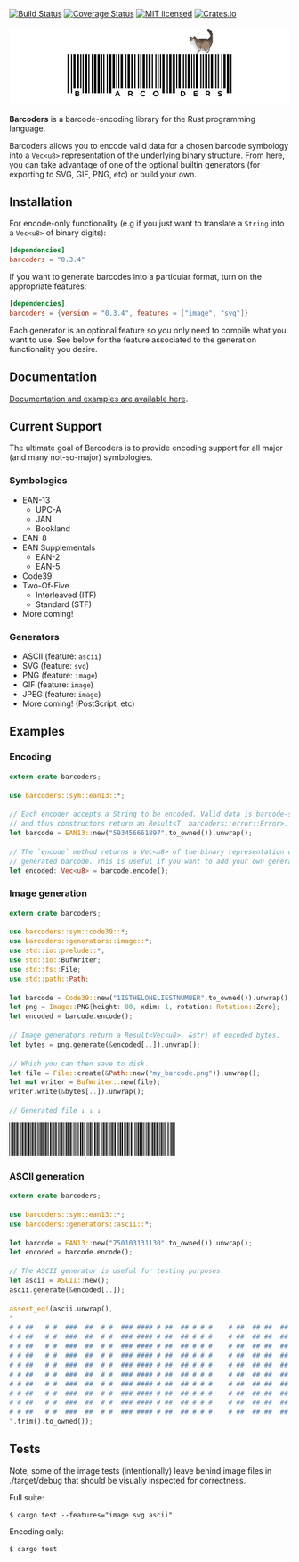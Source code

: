 [![Build Status](https://travis-ci.org/buntine/barcoders.svg?branch=master)](https://travis-ci.org/buntine/barcoders)
[![Coverage Status](https://coveralls.io/repos/buntine/barcoders/badge.svg?branch=master&service=github)](https://coveralls.io/github/buntine/barcoders?branch=master)
[![MIT licensed](https://img.shields.io/badge/license-MIT-blue.svg)](./LICENSE)
[![Crates.io](http://meritbadge.herokuapp.com/barcoders)](https://crates.io/crates/barcoders)

![BARCODERS](/media/logo.jpg?raw=true "BARCODERS")

**Barcoders** is a barcode-encoding library for the Rust programming language.

Barcoders allows you to encode valid data for a chosen barcode symbology into a ```Vec<u8>``` representation of the underlying binary structure. From here, you can take advantage of one of the optional builtin generators (for exporting to SVG, GIF, PNG, etc) or build your own.

## Installation

For encode-only functionality (e.g if you just want to translate a `String` into a `Vec<u8>` of binary digits):

```toml
[dependencies]
barcoders = "0.3.4"
```

If you want to generate barcodes into a particular format, turn on the appropriate features:

```toml
[dependencies]
barcoders = {version = "0.3.4", features = ["image", "svg"]}
```

Each generator is an optional feature so you only need to compile what you want to use.
See below for the feature associated to the generation functionality you desire.

## Documentation

[Documentation and examples are available here](http://buntine.github.io/barcoders/barcoders/index.html).

## Current Support

The ultimate goal of Barcoders is to provide encoding support for all major (and many not-so-major) symbologies.

### Symbologies

* EAN-13
  * UPC-A
  * JAN
  * Bookland
* EAN-8
* EAN Supplementals
  * EAN-2
  * EAN-5
* Code39
* Two-Of-Five
  * Interleaved (ITF)
  * Standard (STF)
* More coming!

### Generators

* ASCII (feature: `ascii`)
* SVG (feature: `svg`)
* PNG (feature: `image`)
* GIF (feature: `image`)
* JPEG (feature: `image`)
* More coming! (PostScript, etc)

## Examples

### Encoding
```rust
extern crate barcoders;

use barcoders::sym::ean13::*;

// Each encoder accepts a String to be encoded. Valid data is barcode-specific
// and thus constructors return an Result<T, barcoders::error::Error>.
let barcode = EAN13::new("593456661897".to_owned()).unwrap();

// The `encode` method returns a Vec<u8> of the binary representation of the
// generated barcode. This is useful if you want to add your own generator.
let encoded: Vec<u8> = barcode.encode();
```

### Image generation
```rust
extern crate barcoders;

use barcoders::sym::code39::*;
use barcoders::generators::image::*;
use std::io::prelude::*;
use std::io::BufWriter;
use std::fs::File;
use std::path::Path;

let barcode = Code39::new("1ISTHELONELIESTNUMBER".to_owned()).unwrap();
let png = Image::PNG{height: 80, xdim: 1, rotation: Rotation::Zero};
let encoded = barcode.encode();

// Image generators return a Result<Vec<u8>, &str) of encoded bytes.
let bytes = png.generate(&encoded[..]).unwrap();

// Which you can then save to disk.
let file = File::create(&Path::new("my_barcode.png")).unwrap();
let mut writer = BufWriter::new(file);
writer.write(&bytes[..]).unwrap();

// Generated file ↓ ↓ ↓
```
![Code 39: 1ISTHELONELIESTNUMBER](/media/code39_1istheloneliestnumber.png?raw=true "Code 39: 1ISTHELONELIESTNUMBER")


### ASCII generation
```rust
extern crate barcoders;

use barcoders::sym::ean13::*;
use barcoders::generators::ascii::*;

let barcode = EAN13::new("750103131130".to_owned()).unwrap();
let encoded = barcode.encode();

// The ASCII generator is useful for testing purposes.
let ascii = ASCII::new();
ascii.generate(&encoded[..]);

assert_eq!(ascii.unwrap(),
"
# # ##   # #  ###  ##  # #  ### #### # ##  ## # # #    # ##  ## ##  ## #    # ###  # ### #  # #
# # ##   # #  ###  ##  # #  ### #### # ##  ## # # #    # ##  ## ##  ## #    # ###  # ### #  # #
# # ##   # #  ###  ##  # #  ### #### # ##  ## # # #    # ##  ## ##  ## #    # ###  # ### #  # #
# # ##   # #  ###  ##  # #  ### #### # ##  ## # # #    # ##  ## ##  ## #    # ###  # ### #  # #
# # ##   # #  ###  ##  # #  ### #### # ##  ## # # #    # ##  ## ##  ## #    # ###  # ### #  # #
# # ##   # #  ###  ##  # #  ### #### # ##  ## # # #    # ##  ## ##  ## #    # ###  # ### #  # #
# # ##   # #  ###  ##  # #  ### #### # ##  ## # # #    # ##  ## ##  ## #    # ###  # ### #  # #
# # ##   # #  ###  ##  # #  ### #### # ##  ## # # #    # ##  ## ##  ## #    # ###  # ### #  # #
# # ##   # #  ###  ##  # #  ### #### # ##  ## # # #    # ##  ## ##  ## #    # ###  # ### #  # #
# # ##   # #  ###  ##  # #  ### #### # ##  ## # # #    # ##  ## ##  ## #    # ###  # ### #  # #
".trim().to_owned());
```

## Tests

Note, some of the image tests (intentionally) leave behind image files in ./target/debug that should be visually
inspected for correctness.

Full suite:
```
$ cargo test --features="image svg ascii"
```

Encoding only:
```
$ cargo test
```
